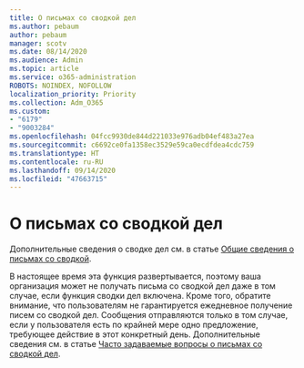 ```yaml
---
title: О письмах со сводкой дел
ms.author: pebaum
author: pebaum
manager: scotv
ms.date: 08/14/2020
ms.audience: Admin
ms.topic: article
ms.service: o365-administration
ROBOTS: NOINDEX, NOFOLLOW
localization_priority: Priority
ms.collection: Adm_O365
ms.custom:
- "6179"
- "9003284"
ms.openlocfilehash: 04fcc9930de844d221033e976adb04ef483a27ea
ms.sourcegitcommit: c6692ce0fa1358ec3529e59ca0ecdfdea4cdc759
ms.translationtype: HT
ms.contentlocale: ru-RU
ms.lasthandoff: 09/14/2020
ms.locfileid: "47663715"
---
```

# <a name="about-briefing-email"></a>О письмах со сводкой дел

Дополнительные сведения о сводке дел см. в статье [Общие сведения о письмах со сводкой](https://docs.microsoft.com/briefing/be-overview).  

В настоящее время эта функция развертывается, поэтому ваша организация может не получать письма со сводкой дел даже в том случае, если функция сводки дел включена. Кроме того, обратите внимание, что пользователям не гарантируется ежедневное получение писем со сводкой дел. Сообщения отправляются только в том случае, если у пользователя есть по крайней мере одно предложение, требующее действие в этот конкретный день. Дополнительные сведения см. в статье [Часто задаваемые вопросы о письмах со сводкой дел](https://docs.microsoft.com/briefing/be-faqs).
